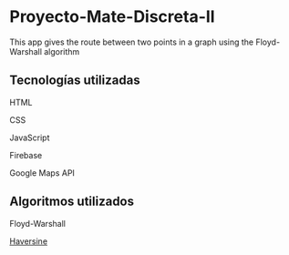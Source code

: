 # Proyecto-Mate-Discreta-II

This app gives the route between two points in a graph using the Floyd-Warshall algorithm

## Tecnologías utilizadas

HTML

CSS

JavaScript

Firebase

Google Maps API

## Algoritmos utilizados

Floyd-Warshall

[Haversine](https://www.genbeta.com/desarrollo/como-calcular-la-distancia-entre-dos-puntos-geograficos-en-c-formula-de-haversine)